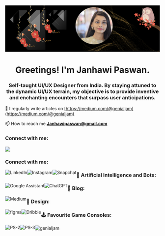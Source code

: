 ![cover photo](png_20230520_181023_0000[69].png)
<h1 align="center">Greetings! I'm Janhawi Paswan.</h1>
<h3 align="center">Self-taught UI/UX Designer from India. By staying attuned to the dynamic UI/UX terrain, my objective is to provide inventive and enchanting encounters that surpass user anticipations.</h3>

📝 I regularly write articles on [https://medium.com/@genialjam](https://medium.com/@genialjam)

📫 How to reach me **Janhawipaswan@gmail.com**

<h3 align="left">Connect with me:</h3>
<p align="left">
<a href="https://twitter.com/genialjam" target="blank"><img align="center" src="https://img.shields.io/badge/linkedin-%230077B5.svg?style=for-the-badge&logo=linkedin&logoColor=white"/></a>
  
<h3 align="left">Connect with me:</h3>
<p align="left">
<img align="left" alt="LinkedIn" src="https://img.shields.io/badge/linkedin-%230077B5.svg?style=for-the-badge&logo=linkedin&logoColor=white"/>
<img align="left" alt="Instagram" src="https://img.shields.io/badge/Instagram-%23E4405F.svg?style=for-the-badge&logo=Instagram&logoColor=white"/>
<img align="left" alt="Snapchat" src="https://img.shields.io/badge/Snapchat-%23FFFC00.svg?style=for-the-badge&logo=Snapchat&logoColor=white"/>
</p>


<h3 align="left">🤖 Artificial Intelligence and Bots:</h3>
<p align="left">
<img align="left" alt="Google Assistant" src="https://img.shields.io/badge/google%20assistant-4285F4?style=for-the-badge&logo=google%20assistant&logoColor=white"/>
<img align="left" alt="ChatGPT" src="https://img.shields.io/badge/chatGPT-74aa9c?style=for-the-badge&logo=openai&logoColor=white"/>
</p>


<h3 align="left">📝 Blog:</h3>
<p align="left">
<img align="left" alt="Medium" src="https://img.shields.io/badge/Medium-12100E?style=for-the-badge&logo=medium&logoColor=white"/>
</p>


<h3 align="left">🎨 Design:</h3>
<p align="left">
<a img align="left" alt="Canva" src="https://img.shields.io/badge/Canva-%2300C4CC.svg?style=for-the-badge&logo=Canva&logoColor=white"/>
<img align="left" alt="figma" src="https://img.shields.io/badge/figma-%23F24E1E.svg?style=for-the-badge&logo=figma&logoColor=white"/>
<img align="left" alt="Dribble" src="https://img.shields.io/badge/Dribbble-EA4C89?style=for-the-badge&logo=dribbble&logoColor=white"/>
</p>


<h3 align="left">🕹️ Favourite Game Consoles:</h3>
<p align="left">
<img align="left" alt="PS-2" src="https://img.shields.io/badge/Playstation%202-003791?style=for-the-badge&logo=playstation-2&logoColor=white"/>
<img align="left" alt="PS-3" src="https://img.shields.io/badge/Playstation%203-003791?style=for-the-badge&logo=playstation-3&logoColor=white"/>
</p>
<p><img align="center" src="https://github-readme-streak-stats.herokuapp.com/?user=genialjam&" alt="genialjam" /></p>
